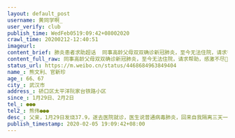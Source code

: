 ```yaml
---
layout: default_post
username: 黄同学啊_
user_verify: club
publish_time: WedFeb0519:09:42+08002020
crawl_time: 20200212-12:40:51
imageurl: 
content_brief: 肺炎患者求助超话  同事高龄父母双双确诊新冠肺炎，至今无法住院，请求帮助，感激不尽🙏🙏🙏@侠客岛 @凤凰网 @当时我就震惊了 @武汉发布 @平安武汉 @人民网 【姓名】熊文利、官新珍【年龄】66、67【所在城市】武汉市【所在小区、社区】硚口区太平洋阮家台铁路小区【患病时间】1月29日 ...全文
content_full_raw: 同事高龄父母双双确诊新冠肺炎，至今无法住院，请求帮助，感激不尽🙏🙏🙏@侠客岛@凤凰网@当时我就震惊了@武汉发布@平安武汉@人民网【姓名】熊文利、官新珍【年龄】66、67【所在城市】武汉市【所在小区、社区】硚口区太平洋阮家台铁路小区【患病时间】1月29日、2月2日【联系方式】●●●【其他紧急联系人】熊伟●●●【病情描述】父亲，1月29日发烧37.9，遂去医院就诊，医生说普通病毒肺炎，回来自我隔离三天一直吃药，发烧断断续续，由于母亲2月3日突发疾病，2月4日两人一起到医院检查，医生根据CT结果，初步判断高度疑似，CT显示双肺磨玻璃出影，医院没有办法做核酸检测。母亲，2月3日突发四肢乏力、腹泻、发热38.2度。2月4日高烧不退遂去医院就诊，医生根据CT结果，初步判断高度疑似，CT显示双肺磨玻璃出影，医院没有办法做核酸检测。父亲和母亲一样，常年患有高血压，年纪也比较大。已联系社区，社区表示要上报，但一直要等，也没有结果。【需要床位量】2张【身份证号码】：●●●熊文利●●●官新珍
status_url: https://m.weibo.cn/status/4468684963849404
name_: 熊文利、官新珍
age_: 66、67
city_: 武汉市
address_: 硚口区太平洋阮家台铁路小区
since_: 1月29日、2月2日
tel_: ●●●
tel2_: 熊伟●●●
desc_: 父亲，1月29日发烧37.9，遂去医院就诊，医生说普通病毒肺炎，回来自我隔离三天一直吃药，发烧断断续续，由于母亲2月3日突发疾病，2月4日两人一起到医院检查，医生根据CT结果，初步判断高度疑似，CT显示双肺磨玻璃出影，医院没有办法做核酸检测。母亲，2月3日突发四肢乏力、腹泻、发热38.2度。2月4日高烧不退遂去医院就诊，医生根据CT结果，初步判断高度疑似，CT显示双肺磨玻璃出影，医院没有办法做核酸检测。父亲和母亲一样，常年患有高血压，年纪也比较大。已联系社区，社区表示要上报，但一直要等，也没有结果。
publish_timestamp: 2020-02-05 19:09:42+08:00
---
```

